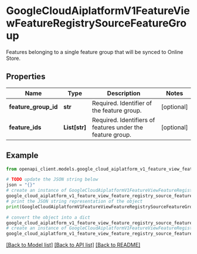 # GoogleCloudAiplatformV1FeatureViewFeatureRegistrySourceFeatureGroup

Features belonging to a single feature group that will be synced to Online Store.

## Properties

Name | Type | Description | Notes
------------ | ------------- | ------------- | -------------
**feature_group_id** | **str** | Required. Identifier of the feature group. | [optional] 
**feature_ids** | **List[str]** | Required. Identifiers of features under the feature group. | [optional] 

## Example

```python
from openapi_client.models.google_cloud_aiplatform_v1_feature_view_feature_registry_source_feature_group import GoogleCloudAiplatformV1FeatureViewFeatureRegistrySourceFeatureGroup

# TODO update the JSON string below
json = "{}"
# create an instance of GoogleCloudAiplatformV1FeatureViewFeatureRegistrySourceFeatureGroup from a JSON string
google_cloud_aiplatform_v1_feature_view_feature_registry_source_feature_group_instance = GoogleCloudAiplatformV1FeatureViewFeatureRegistrySourceFeatureGroup.from_json(json)
# print the JSON string representation of the object
print(GoogleCloudAiplatformV1FeatureViewFeatureRegistrySourceFeatureGroup.to_json())

# convert the object into a dict
google_cloud_aiplatform_v1_feature_view_feature_registry_source_feature_group_dict = google_cloud_aiplatform_v1_feature_view_feature_registry_source_feature_group_instance.to_dict()
# create an instance of GoogleCloudAiplatformV1FeatureViewFeatureRegistrySourceFeatureGroup from a dict
google_cloud_aiplatform_v1_feature_view_feature_registry_source_feature_group_from_dict = GoogleCloudAiplatformV1FeatureViewFeatureRegistrySourceFeatureGroup.from_dict(google_cloud_aiplatform_v1_feature_view_feature_registry_source_feature_group_dict)
```
[[Back to Model list]](../README.md#documentation-for-models) [[Back to API list]](../README.md#documentation-for-api-endpoints) [[Back to README]](../README.md)


